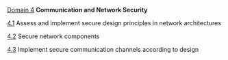 [Domain 4](#domain4-top) **Communication and Network Security**

[4.1](#4.1) Assess and implement secure design principles in network architectures

[4.2](#4.2) Secure network components

[4.3](#4.3) Implement secure communication channels according to design
